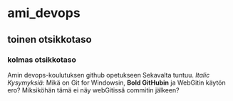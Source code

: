 # ami_devops
## toinen otsikkotaso
### kolmas otsikkotaso
Amin devops-koulutuksen github opetukseen
Sekavalta tuntuu.
*Italic Kysymyksiä:*
Mikä on Git for Windowsin, __Bold GitHubin__ ja WebGitin käytön ero?
Miksiköhän tämä ei näy webGitissä commitin jälkeen?